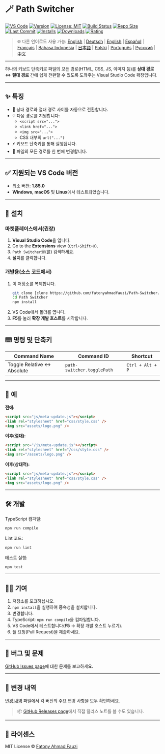 # 🪄 Path Switcher

[![VS Code](https://img.shields.io/badge/VS%20Code-1.85.0+-blue.svg)](https://code.visualstudio.com/)
[![Version](https://img.shields.io/github/v/release/fatonyahmadfauzi/Path-Switcher?color=blue.svg)](https://github.com/fatonyahmadfauzi/Path-Switcher/releases)
[![License: MIT](https://img.shields.io/github/license/fatonyahmadfauzi/Path-Switcher?color=green.svg)](../../LICENSE)
[![Build Status](https://github.com/fatonyahmadfauzi/Path-Switcher/actions/workflows/main.yml/badge.svg)](https://github.com/fatonyahmadfauzi/Path-Switcher/actions)
[![Repo Size](https://img.shields.io/github/repo-size/fatonyahmadfauzi/Path-Switcher?color=yellow.svg)](https://github.com/fatonyahmadfauzi/Path-Switcher)
[![Last Commit](https://img.shields.io/github/last-commit/fatonyahmadfauzi/Path-Switcher?color=brightgreen.svg)](https://github.com/fatonyahmadfauzi/Path-Switcher/commits/main)
[![Installs](https://vsmarketplacebadges.dev/installs-short/fatonyahmadfauzi.path-switcher.svg)](https://marketplace.visualstudio.com/items?itemName=fatonyahmadfauzi.path-switcher)
[![Downloads](https://vsmarketplacebadges.dev/downloads-short/fatonyahmadfauzi.path-switcher.svg)](https://marketplace.visualstudio.com/items?itemName=fatonyahmadfauzi.path-switcher)
[![Rating](https://vsmarketplacebadges.dev/rating-short/fatonyahmadfauzi.path-switcher.svg)](https://marketplace.visualstudio.com/items?itemName=fatonyahmadfauzi.path-switcher)

> 🌐 다른 언어로도 사용 가능: [English](../../README.md) | [Deutsch](README-DE.md) | [English](README-EN.md) | [Español](README-ES.md) | [Français](README-FR.md) | [Bahasa Indonesia](README-ID.md) | [日本語](README-JP.md) | [Polski](README-PL.md) | [Português](README-PT.md) | [Русский](README-RU.md) | [中文](README-ZH.md)

---

하나의 키보드 단축키로 파일의 모든 경로(HTML, CSS, JS, 이미지 등)를 **상대 경로** ⇔ **절대 경로** 간에 쉽게 전환할 수 있도록 도와주는 Visual Studio Code 확장입니다.

---

## ✨ 특징

- 🔁 상대 경로와 절대 경로 사이를 자동으로 전환합니다.
- 💡 다음 경로를 지원합니다:
  - `<script src="...">`
  - `<link href="...">`
  - `<img src="...">`
  - CSS 내부의 `url("...")`
- ⚡ 키보드 단축키를 통해 실행됩니다.
- 🧭 파일의 모든 경로를 한 번에 변경합니다.

---

## ✅ 지원되는 VS Code 버전

- 최소 버전: **1.85.0**
- **Windows**, **macOS** 및 **Linux**에서 테스트되었습니다.

---

## 🧩 설치

### 마켓플레이스에서(권장)

1. **Visual Studio Code**을 엽니다.
2.  Go to the **Extensions** view (`Ctrl+Shift+X`).
3. `Path Switcher`을(를) 검색하세요.
4. **설치**를 클릭합니다.

### 개발용(소스 코드에서)

1. 이 저장소를 복제합니다.
    ```bash
    git clone [clone https://github.com/fatonyahmadfauzi/Path-Switcher.git](https://github.com/fatonyahmadfauzi/Path-Switcher.git)
    cd Path Switcher
    npm install
    ```
2. VS Code에서 폴더를 엽니다.
3. **F5**를 눌러 **확장 개발 호스트**를 시작합니다.

---

## ⌨️ 명령 및 단축키

| Command Name                | Command ID                 | Shortcut         |
| --------------------------- | -------------------------- | ---------------- |
| Toggle Relative ↔️ Absolute | `path-switcher.togglePath` | `Ctrl + Alt + P` |

---

## 🧠 예

**전에:**

```html
<script src="js/meta-update.js"></script>
<link rel="stylesheet" href="css/style.css" />
<img src="assets/logo.png" />
```

**이후(절대):**

```html
<script src="/js/meta-update.js"></script>
<link rel="stylesheet" href="/css/style.css" />
<img src="/assets/logo.png" />
```

**이후(상대적):**

```html
<script src="js/meta-update.js"></script>
<link rel="stylesheet" href="css/style.css" />
<img src="assets/logo.png" />
```

---

## 🛠️ 개발

TypeScript 컴파일:

```bash
npm run compile
```

Lint 코드:

```bash
npm run lint
```

테스트 실행:

```bash
npm test
```

---

## 🧑‍💻 기여

1. 저장소를 포크하십시오.
2. `npm install`을 실행하여 종속성을 설치합니다.
3. 변경합니다.
4. TypeScript: `npm run compile`을 컴파일합니다.
5. VS Code에서 테스트합니다(**F5** → 확장 개발 호스트 누르기).
6. 풀 요청(Pull Request)을 제출하세요.

---

## 🐞 버그 및 문제

[GitHub Issues page](https://github.com/fatonyahmadfauzi/Path-Switcher/issues)에 대한 문제를 보고하세요.

---

## 🧾 변경 내역

[변경 내역](CHANGELOG-KR.md) 파일에서 각 버전의 주요 변경 사항을 모두 확인하세요.

> 📦 [GitHub Releases page](https://github.com/fatonyahmadfauzi/Path-Switcher/releases)에서 직접 릴리스 노트를 볼 수도 있습니다.

---

## 🧾 라이센스

MIT License © [Fatony Ahmad Fauzi](../../LICENSE)